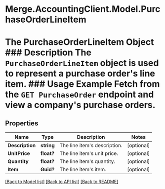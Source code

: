 # Merge.AccountingClient.Model.PurchaseOrderLineItem
# The PurchaseOrderLineItem Object ### Description The `PurchaseOrderLineItem` object is used to represent a purchase order's line item.  ### Usage Example Fetch from the `GET PurchaseOrder` endpoint and view a company's purchase orders.

## Properties

Name | Type | Description | Notes
------------ | ------------- | ------------- | -------------
**Description** | **string** | The line item&#39;s description. | [optional] 
**UnitPrice** | **float?** | The line item&#39;s unit price. | [optional] 
**Quantity** | **float?** | The line item&#39;s quantity. | [optional] 
**Item** | **Guid?** | The line item&#39;s item. | [optional] 

[[Back to Model list]](../README.md#documentation-for-models) [[Back to API list]](../README.md#documentation-for-api-endpoints) [[Back to README]](../README.md)

